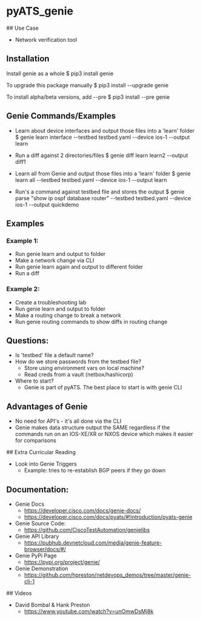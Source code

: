 # pyATS_genie

## Use Case
- Network verification tool

## Installation
Install genie as a whole
$ pip3 install genie

To upgrade this package manually
$ pip3 install --upgrade genie

To install alpha/beta versions, add --pre
$ pip3 install --pre genie


## Genie Commands/Examples
- Learn about device interfaces and output those files into a 'learn' folder
$ genie learn interface --testbed testbed.yaml --device ios-1 --output learn

- Run a diff against 2 directories/files
$ genie diff learn learn2 --output diff1

- Learn all from Genie and output those files into a 'learn' folder
$ genie learn all --testbed testbed.yaml --device ios-1 --output learn

- Run's a command against testbed file and stores the output
$ genie parse "show ip ospf database router" --testbed testbed.yaml --device ios-1 --output quickdemo


## Examples

### Example 1:
- Run genie learn and output to folder
- Make a network change via CLI
- Run genie learn again and output to different folder
- Run a diff

### Example 2:
- Create a troubleshooting lab
- Run genie learn and output to folder
- Make a routing change to break a network
- Run genie routing commands to show diffs in routing change


## Questions:
- Is 'testbed' file a default name?
- How do we store passwords from the testbed file?
    - Store using environment vars on local machine?
    - Read creds from a vault (netbox/hashicorp)
- Where to start?
    - Genie is part of pyATS. The best place to start is with genie CLI


## Advantages of Genie
- No need for API's - it's all done via the CLI
- Genie makes data structure output the SAME regardless if the commands run on an IOS-XE/XR or NXOS device which makes it easier for comparisons


## Extra Curricular Reading
- Look into Genie Triggers
    - Example: tries to re-establish BGP peers if they go down


## Documentation:
- Genie Docs
    - https://developer.cisco.com/docs/genie-docs/
    - https://developer.cisco.com/docs/pyats/#!introduction/pyats-genie
- Genie Source Code:
    - https://github.com/CiscoTestAutomation/genielibs
- Genie API Library
    - https://pubhub.devnetcloud.com/media/genie-feature-browser/docs/#/
- Genie PyPi Page
    - https://pypi.org/project/genie/
- Genie Demonstration
    - https://github.com/hpreston/netdevops_demos/tree/master/genie-cli-1


## Videos
- David Bombal & Hank Preston
    - https://www.youtube.com/watch?v=unOmwDsMj8k